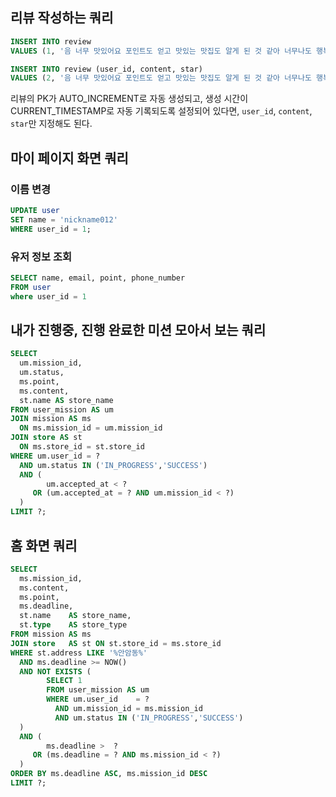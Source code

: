 ## 리뷰 작성하는 쿼리

```sql
INSERT INTO review 
VALUES (1, '음 너무 맛있어요 포인트도 얻고 맛있는 맛집도 알게 된 것 같아 너무나도 행복한 식사였답니다. 다음에 또 올게요!!', 5, '2022-05-14', 2);
```

```sql
INSERT INTO review (user_id, content, star)
VALUES (2, '음 너무 맛있어요 포인트도 얻고 맛있는 맛집도 알게 된 것 같아 너무나도 행복한 식사였답니다. 다음에 또 올게요!!', 5);
```

리뷰의 PK가 AUTO_INCREMENT로 자동 생성되고, 생성 시간이 CURRENT_TIMESTAMP로 자동 기록되도록 설정되어 있다면, `user_id`, `content`, `star`만 지정해도 된다.

## 마이 페이지 화면 쿼리
### **이름 변경**

```sql
UPDATE user 
SET name = 'nickname012' 
WHERE user_id = 1;
```

### **유저 정보 조회**

```sql
SELECT name, email, point, phone_number
FROM user 
where user_id = 1
```


## 내가 진행중, 진행 완료한 미션 모아서 보는 쿼리
```sql
SELECT
  um.mission_id,
  um.status,
  ms.point,
  ms.content,
  st.name AS store_name
FROM user_mission AS um
JOIN mission AS ms
  ON ms.mission_id = um.mission_id
JOIN store AS st
  ON ms.store_id = st.store_id
WHERE um.user_id = ?
  AND um.status IN ('IN_PROGRESS','SUCCESS')
  AND (
        um.accepted_at < ?
     OR (um.accepted_at = ? AND um.mission_id < ?)
  )
LIMIT ?;

```


## 홈 화면 쿼리

```sql
SELECT
  ms.mission_id,
  ms.content,
  ms.point,
  ms.deadline,
  st.name    AS store_name,
  st.type    AS store_type
FROM mission AS ms
JOIN store   AS st ON st.store_id = ms.store_id
WHERE st.address LIKE '%안암동%'             
  AND ms.deadline >= NOW()
  AND NOT EXISTS (
        SELECT 1
        FROM user_mission AS um
        WHERE um.user_id    = ?
          AND um.mission_id = ms.mission_id
          AND um.status IN ('IN_PROGRESS','SUCCESS')
  )
  AND (
        ms.deadline >  ?                          
     OR (ms.deadline = ? AND ms.mission_id < ?)   
  )
ORDER BY ms.deadline ASC, ms.mission_id DESC
LIMIT ?;                                          
```